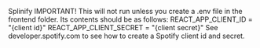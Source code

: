 Splinify
IMPORTANT! This will not run unless you create a .env file in the frontend folder. Its contents should be as follows: REACT_APP_CLIENT_ID = "{client id}" REACT_APP_CLIENT_SECRET = "{client secret}" 
See developer.spotify.com to see how to create a Spotify client id and secret.

